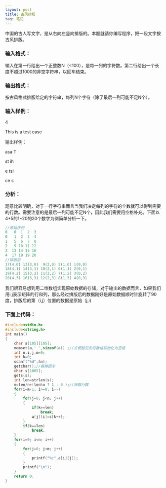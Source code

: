 ```yaml
---
layout: post
title: 古风排版
tag: 笔记
---
```

中国的古人写文字，是从右向左竖向排版的。本题就请你编写程序，把一段文字按古风排版。

### 输入格式：

输入在第一行给出一个正整数N（<100），是每一列的字符数。第二行给出一个长度不超过1000的非空字符串，以回车结束。

### 输出格式：

按古风格式排版给定的字符串，每列N个字符（除了最后一列可能不足N个）。

### 输入样例：

4

This is a test case

      
    
输出样例：



asa T

st ih

e tsi

 ce s
 
 ### 分析：
 题意比较明确，对于一行字符串而言当我们决定每列的字符的个数就可以得到需要的行数。需要注意的是最后一列可能不足N个，因此我们需要用空格补充。下面以4*5的1~20的20个数字为例简单分析一下。 

```c
//原始序列
0   0  1  2  3
0   1  2  3  4 
1   5  6  7  8
2   9 10 11 12 
3  13 14 15 16
4  17 18 19 20
//排版后
17(4,0) 13(3,0)  9(2,0) 5(1,0) 1(0,0) 
18(4,1) 14(3,1) 10(2,1) 6(1,1) 2(0,1) 
19(4,2) 15(3,2) 11(2,2) 7(1,2) 3(0,2) 
20(4,3) 16(3,3) 12(2,3) 8(1,3) 4(0,3)

```
我们很容易想到用二维数组实现原始数据的存储，对于输出的数据而言，如果我们用i,j表示矩阵的行和列，那么经过排版后的数据刚好是原始数据顺时针旋转了90度，排版后的第（i,j）位置的数据是原始（j,i)

### 下面上代码：

```c
#include<stdio.h>
#include<string.h>
int main()
{
    char a[105][105];
    memset(a,' ',sizeof(a)) ;//方便起见先将数组初始化为空格
    int n,i,j,m=0;
    int k=0;
    scanf("%d",&n);
    getchar();//吞掉回车
    char s[1005];
    gets(s);
    int len=strlen(s);
    m=len/n+(len%n ? 1 : 0 );//获取行数
    for(i=m-1; i>=0; i--)
    {
        for(j=0; j<n; j++)
        {
            if(k==len)
                break;
            a[j][i]=s[k++];
        }
        if(k==len)
            break;
    }
    for(i=0; i<n; i++)
    {
        for(j=0; j<m; j++)
        {
            printf("%c",a[i][j]);
        }
        printf("\n");
    }
    return 0;
}
```


